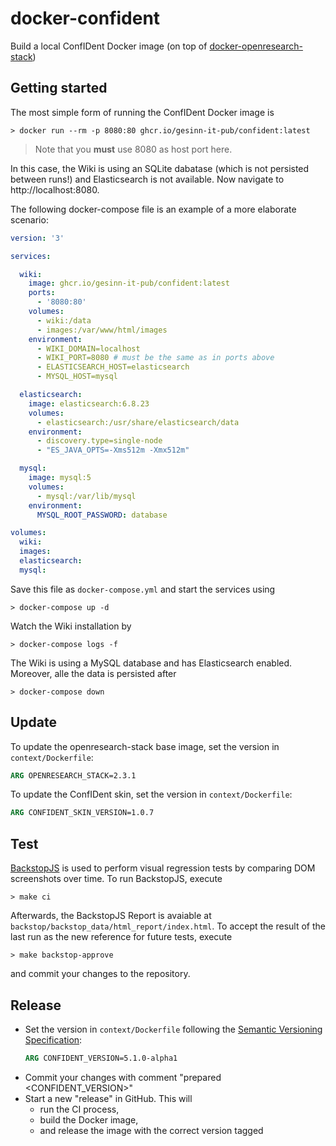 # docker-confident

Build a local ConfIDent Docker image (on top of [docker-openresearch-stack](https://github.com/gesinn-it-pub/docker-openresearch-stack))

## Getting started

The most simple form of running the ConfIDent Docker image is

```
> docker run --rm -p 8080:80 ghcr.io/gesinn-it-pub/confident:latest
```

> Note that you **must** use 8080 as host port here.

In this case, the Wiki is using an SQLite dabatase (which is not persisted between runs!) and Elasticsearch is not available. Now navigate to http://localhost:8080.

The following docker-compose file is an example of a more elaborate scenario:

```yml
version: '3'

services:

  wiki:
    image: ghcr.io/gesinn-it-pub/confident:latest
    ports:
      - '8080:80'
    volumes:
      - wiki:/data
      - images:/var/www/html/images
    environment:
      - WIKI_DOMAIN=localhost
      - WIKI_PORT=8080 # must be the same as in ports above
      - ELASTICSEARCH_HOST=elasticsearch
      - MYSQL_HOST=mysql

  elasticsearch:
    image: elasticsearch:6.8.23
    volumes:
      - elasticsearch:/usr/share/elasticsearch/data
    environment:
      - discovery.type=single-node
      - "ES_JAVA_OPTS=-Xms512m -Xmx512m"

  mysql:
    image: mysql:5
    volumes:
      - mysql:/var/lib/mysql
    environment:
      MYSQL_ROOT_PASSWORD: database

volumes:
  wiki:
  images:
  elasticsearch:
  mysql:
```

Save this file as `docker-compose.yml` and start the services using

```shell
> docker-compose up -d
```

Watch the Wiki installation by

```shell
> docker-compose logs -f
```

The Wiki is using a MySQL database and has Elasticsearch enabled.
Moreover, alle the data is persisted after

```shell
> docker-compose down
```

## Update

To update the openresearch-stack base image, set the version in `context/Dockerfile`:

```Dockerfile
ARG OPENRESEARCH_STACK=2.3.1
```

To update the ConfIDent skin, set the version in `context/Dockerfile`:

```Dockerfile
ARG CONFIDENT_SKIN_VERSION=1.0.7
```

## Test

[BackstopJS](https://github.com/garris/BackstopJS) is used to perform visual regression tests
by comparing DOM screenshots over time. To run BackstopJS, execute

```shell
> make ci
```

Afterwards, the BackstopJS Report is avaiable at `backstop/backstop_data/html_report/index.html`.
To accept the result of the last run as the new reference for future tests, execute

```shell
> make backstop-approve
```

and commit your changes to the repository.

## Release

-   Set the version in `context/Dockerfile` following the [Semantic Versioning Specification](https://semver.org/):
    ```Dockerfile
    ARG CONFIDENT_VERSION=5.1.0-alpha1
    ```
-   Commit your changes with comment "prepared <CONFIDENT_VERSION>"
-   Start a new "release" in GitHub. This will
    -   run the CI process,
    -   build the Docker image,
    -   and release the image with the correct version tagged
